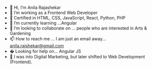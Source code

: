 - 👋 Hi, I’m Anila Rajashekar
- 👀 I’m working as a Frontend Web Developer
- 📖 Certified in HTML, CSS, JavaScript, React, Python, PHP
- 🌱 I’m currently learning ...Angular
- 💞️ I’m looking to collaborate on ... people who are interested in Arts & Gardening
- 📫 How to reach me ... I am just an email away... anila.rajshekar@gmail.com
- � Looking for help on... Angular JS
- 🎯 I was into Digital Marketing, but later shifted to Web Development (Frontend).

<!---
anilarajshekar/anilarajshekar is a ✨ special ✨ repository because its `README.md` (this file) appears on your GitHub profile.
You can click the Preview link to take a look at your changes.
--->
